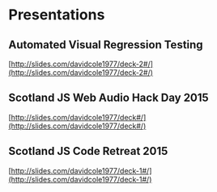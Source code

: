 # Presentations

## Automated Visual Regression Testing
[http://slides.com/davidcole1977/deck-2#/](http://slides.com/davidcole1977/deck-2#/)

## Scotland JS Web Audio Hack Day 2015
[http://slides.com/davidcole1977/deck#/](http://slides.com/davidcole1977/deck#/)

## Scotland JS Code Retreat 2015
[http://slides.com/davidcole1977/deck-1#/](http://slides.com/davidcole1977/deck-1#/)
